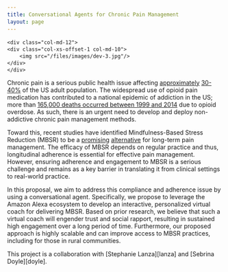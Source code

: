 ```yaml
--- 
title: Conversational Agents for Chronic Pain Management
layout: page
---
```


<div class="row">

    <div class="col-md-12">
	<div class="col-xs-offset-1 col-md-10">
	    <img src="/files/images/dev-3.jpg"/>
	</div>
    </div>
</div>

Chronic pain is a serious public health issue affecting [approximately][prevalence-pain]
[30-40%][iom-prevalence] of the US adult population. The widespread use of opioid
pain medication has contributed to a national epidemic of addiction
in the US; more than [165,000 deaths occurred between 1999 and 2014][cdc-jama]
due to opioid overdose. As such, there is an urgent need to develop
and deploy non-addictive chronic pain management methods.

Toward this, recent studies have identified Mindfulness-Based Stress
Reduction (MBSR) to be a [promising][acceptance-mbsr] [alternative][mbsr-adult]
for long-term pain management. The efficacy of MBSR depends on regular practice and
thus, longitudinal adherence is essential for effective pain
management. However, ensuring adherence and engagement to MBSR is
a serious challenge and remains as a key barrier in translating it
from clinical settings to real-world practice.

In this proposal, we aim to address this compliance and adherence
issue by using a conversational agent. Specifically, we propose
to leverage the Amazon Alexa ecosystem to develop an interactive,
personalized virtual coach for delivering MBSR. Based on prior
research, we believe that such a virtual coach will engender trust
and social rapport, resulting in sustained high engagement over a
long period of time. Furthermore, our proposed approach is highly
scalable and can improve access to MBSR practices, including for
those in rural communities.

This project is a collaboration with [Stephanie Lanza][lanza] and
[Sebrina Doyle][doyle].


[prevalence-pain]: https://doi.org/10.1016/j.jpain.2010.07.002
[iom-prevalence]: https://doi.org/10.3109/15360288.2012.678473
[cdc-jama]: https://jamanetwork.com/journals/jama/fullarticle/2503508
[acceptance-mbsr]: https://doi.org/10.1080/16506073.2015.1098724
[mbsr-adult]: https://jamanetwork.com/journals/jama/fullarticle/2504811?linkId=22574735

